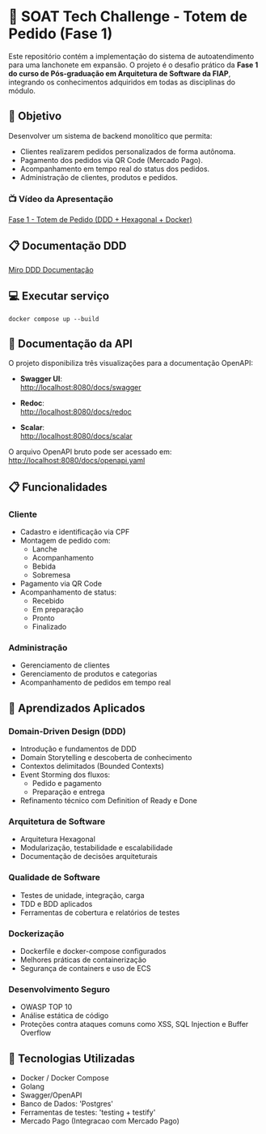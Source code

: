 # 🍔 SOAT Tech Challenge - Totem de Pedido (Fase 1)

Este repositório contém a implementação do sistema de autoatendimento para uma lanchonete em expansão. O projeto é o desafio prático da **Fase 1 do curso de Pós-graduação em Arquitetura de Software da FIAP**, integrando os conhecimentos adquiridos em todas as disciplinas do módulo.

## 🚀 Objetivo

Desenvolver um sistema de backend monolítico que permita:

- Clientes realizarem pedidos personalizados de forma autônoma.
- Pagamento dos pedidos via QR Code (Mercado Pago).
- Acompanhamento em tempo real do status dos pedidos.
- Administração de clientes, produtos e pedidos.

### 📺 Vídeo da Apresentação

[Fase 1 - Totem de Pedido (DDD + Hexagonal + Docker)](https://github.com/FIAP-11SOAT/totem-de-pedidos)

## 📋 Documentação DDD

[Miro DDD Documentação](https://miro.com/app/board/uXjVIHWL0sE=/?share_link_id=24901001533)

## 💻 Executar serviço

```
docker compose up --build
```

## 📖 Documentação da API

O projeto disponibiliza três visualizações para a documentação OpenAPI:

- **Swagger UI**:  
  [http://localhost:8080/docs/swagger](http://localhost:8080/docs/swagger)

- **Redoc**:  
  [http://localhost:8080/docs/redoc](http://localhost:8080/docs/redoc)

- **Scalar**:  
  [http://localhost:8080/docs/scalar](http://localhost:8080/docs/scalar)

O arquivo OpenAPI bruto pode ser acessado em:  
[http://localhost:8080/docs/openapi.yaml](http://localhost:8080/docs/openapi.yaml)

## 📋 Funcionalidades

### Cliente
- Cadastro e identificação via CPF
- Montagem de pedido com:
  - Lanche
  - Acompanhamento
  - Bebida
  - Sobremesa
- Pagamento via QR Code
- Acompanhamento de status:
  - Recebido
  - Em preparação
  - Pronto
  - Finalizado

### Administração
- Gerenciamento de clientes
- Gerenciamento de produtos e categorias
- Acompanhamento de pedidos em tempo real

## 🧠 Aprendizados Aplicados

### Domain-Driven Design (DDD)
- Introdução e fundamentos de DDD
- Domain Storytelling e descoberta de conhecimento
- Contextos delimitados (Bounded Contexts)
- Event Storming dos fluxos:
  - Pedido e pagamento
  - Preparação e entrega
- Refinamento técnico com Definition of Ready e Done

### Arquitetura de Software
- Arquitetura Hexagonal
- Modularização, testabilidade e escalabilidade
- Documentação de decisões arquiteturais

### Qualidade de Software
- Testes de unidade, integração, carga
- TDD e BDD aplicados
- Ferramentas de cobertura e relatórios de testes

### Dockerização
- Dockerfile e docker-compose configurados
- Melhores práticas de containerização
- Segurança de containers e uso de ECS

### Desenvolvimento Seguro
- OWASP TOP 10
- Análise estática de código
- Proteções contra ataques comuns como XSS, SQL Injection e Buffer Overflow

## 🧪 Tecnologias Utilizadas

- Docker / Docker Compose
- Golang
- Swagger/OpenAPI
- Banco de Dados: 'Postgres'
- Ferramentas de testes: 'testing + testify'
- Mercado Pago (Integracao com Mercado Pago)
